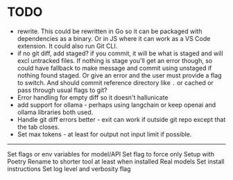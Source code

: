 # TODO

- rewrite. This could be rewritten in Go so it can be packaged with dependencies as a binary.
    Or in JS where it can work as a VS Code extension. It could also run Git CLI.
- if no git diff, add staged? if you commit, it will be what is staged and will excl untracked files. If nothing is stage you'll get an error though, so could have fallback to make message and commit using unstaged if nothing found staged. Or give an error and the user must provide a flag to switch. And should commit reference directory like `.` or cached or pass through usual flags to git?
- Error handling for empty diff so it doesn't hallunicate
- add support for ollama - perhaps using langchain or keep openai and ollama libraries both used.
- Handle git diff errors better - exit can work if outside git repo except that the tab closes.
- Set max tokens - at least for output not input limit if possible.


---

Set flags or env variables for model/API
Set flag to force only
Setup with Poetry
Rename to shorter tool at least when installed
Real models
Set install instructions
Set log level and verbosity flag
